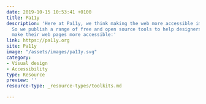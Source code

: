 ```yaml
---
date: 2019-10-15 10:53:41 +0100
title: Pa11y
description: 'Here at Pa11y, we think making the web more accessible improves it for everyone.
  So we publish a range of free and open source tools to help designers and developers
  make their web pages more accessible:'
link: https://pa11y.org
site: Pa11y
image: "/assets/images/pa11y.svg"
category:
- Visual design
- Accessibility
type: Resource
preview: ''
resource-type: _resource-types/toolkits.md

---
```

